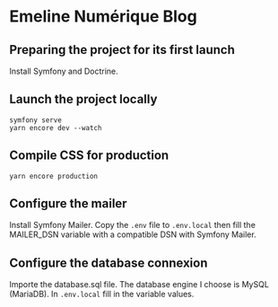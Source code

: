 # Emeline Numérique Blog

## Preparing the project for its first launch

Install Symfony and Doctrine.

## Launch the project locally

```
symfony serve
yarn encore dev --watch
```

## Compile CSS for production

```
yarn encore production
```

## Configure the mailer

Install Symfony Mailer. Copy the `.env` file to `.env.local` then fill the MAILER_DSN variable with a compatible DSN 
with Symfony Mailer.

## Configure the database connexion

Importe the database.sql file. The database engine I choose is MySQL (MariaDB). In `.env.local` fill in the variable 
values.
